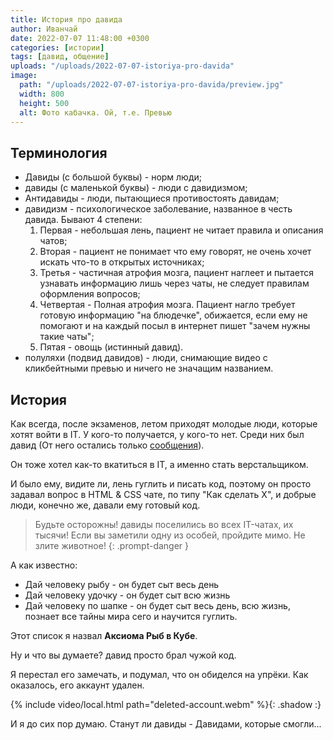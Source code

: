 ```yaml
---
title: История про давида
author: Иванчай
date: 2022-07-07 11:48:00 +0300
categories: [истории]
tags: [давид, общение]
uploads: "/uploads/2022-07-07-istoriya-pro-davida"
image:
  path: "/uploads/2022-07-07-istoriya-pro-davida/preview.jpg"
  width: 800
  height: 500
  alt: Фото кабачка. Ой, т.е. Превью
---
```


## Терминология

- Давиды (с большой буквы) - норм люди;
- давиды (с маленькой буквы) - люди с давидизмом;
- Антидавиды - люди, пытающиеся противостоять давидам;
- давидизм - психологическое заболевание, названное в честь давида. Бывают 4 степени:
  1. Первая - небольшая лень, пациент не читает правила и описания чатов;
  2. Вторая - пациент не понимает что ему говорят, не очень хочет искать что-то в открытых источниках;
  3. Третья - частичная атрофия мозга, пациент наглеет и пытается узнавать информацию лишь через чаты, не следует правилам оформления вопросов;
  4. Четвертая - Полная атрофия мозга. Пациент нагло требует готовую информацию "на блюдечке", обижается, если ему не помогают и на каждый посыл в интернет пишет "зачем нужны такие чаты";
  4. Пятая - овощь (истинный давид).
- полуляхи (подвид давидов) - люди, снимающие видео с кликбейтными превью и ничего не значащим названием.

## История

Как всегда, после экзаменов, летом приходят молодые люди, которые хотят войти в IT. У кого-то получается, у кого-то нет. Среди них был давид (От него остались только [сообщения](https://t.me/css_ru/623464)).

Он тоже хотел как-то вкатиться в IT, а именно стать верстальщиком.

И было ему, видите ли, лень гуглить и писать код, поэтому он просто задавал вопрос в HTML & CSS чате, по типу "Как сделать X", и добрые люди, конечно же, давали ему готовый код.

> Будьте осторожны! давиды поселились во всех IT-чатах, их тысячи! Если вы заметили одну из особей, пройдите мимо. Не злите животное!
{: .prompt-danger }

А как известно:

- Дай человеку рыбу - он будет сыт весь день
- Дай человеку удочку - он будет сыт всю жизнь
- Дай человеку по шапке - он будет сыт весь день, всю жизнь, познает все тайны мира сего и научится гуглить.

Этот список я назвал **Аксиома Рыб в Кубе**.

Ну и что вы думаете? давид просто брал чужой код.

Я перестал его замечать, и подумал, что он обиделся на упрёки. Как оказалось, его аккаунт удален.

{% include video/local.html path="deleted-account.webm" %}{: .shadow :}

И я до сих пор думаю. Станут ли давиды - Давидами, которые смогли...
